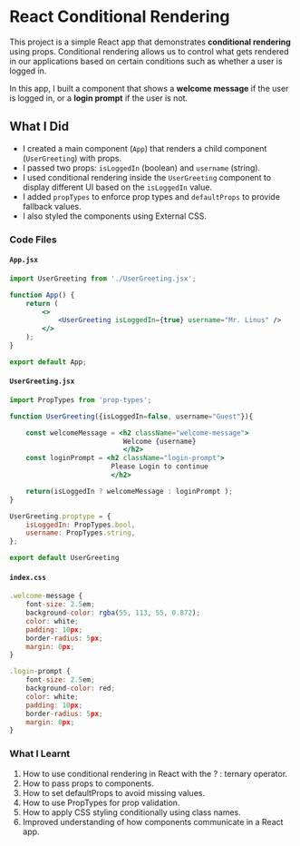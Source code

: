 # React Conditional Rendering
This project is a simple React app that demonstrates **conditional rendering** using props. Conditional rendering allows us to control what gets rendered in our applications based on certain conditions such as whether a user is logged in.

In this app, I built a component that shows a **welcome message** if the user is logged in, or a **login prompt** if the user is not.

## What I Did

- I created a main component (`App`) that renders a child component (`UserGreeting`) with props.
- I passed two props: `isLoggedIn` (boolean) and `username` (string).
- I used conditional rendering inside the `UserGreeting` component to display different UI based on the `isLoggedIn` value.
- I added `propTypes` to enforce prop types and `defaultProps` to provide fallback values.
- I also styled the components using External CSS.

### Code Files

#### `App.jsx`
```jsx
import UserGreeting from './UserGreeting.jsx';

function App() {
    return (
        <>
            <UserGreeting isLoggedIn={true} username="Mr. Linus" />
        </>
    );
}

export default App;
```

#### `UserGreeting.jsx`
```jsx
import PropTypes from 'prop-types';

function UserGreeting({isLoggedIn=false, username="Guest"}){

    const welcomeMessage = <h2 className="welcome-message">
                            Welcome {username}
                            </h2>
    const loginPrompt = <h2 className="login-prompt">
                         Please Login to continue
                         </h2>

    return(isLoggedIn ? welcomeMessage : loginPrompt );
}

UserGreeting.proptype = {
    isLoggedIn: PropTypes.bool,
    username: PropTypes.string,
};

export default UserGreeting
```

#### `index.css`
```jsx
.welcome-message {
    font-size: 2.5em;
    background-color: rgba(55, 113, 55, 0.872);
    color: white;
    padding: 10px;
    border-radius: 5px;
    margin: 0px;
}

.login-prompt {
    font-size: 2.5em;
    background-color: red;
    color: white;
    padding: 10px;
    border-radius: 5px;
    margin: 0px;
}
```

### What I Learnt
1. How to use conditional rendering in React with the ? : ternary operator.
2. How to pass props to components.
3. How to set defaultProps to avoid missing values.
4. How to use PropTypes for prop validation.
5. How to apply CSS styling conditionally using class names.
6. Improved understanding of how components communicate in a React app.